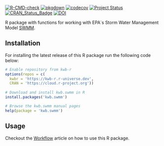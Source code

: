 [![R-CMD-check](https://github.com/KWB-R/kwb.swmm/workflows/R-CMD-check/badge.svg)](https://github.com/KWB-R/kwb.swmm/actions?query=workflow%3AR-CMD-check)
[![pkgdown](https://github.com/KWB-R/kwb.swmm/workflows/pkgdown/badge.svg)](https://github.com/KWB-R/kwb.swmm/actions?query=workflow%3Apkgdown)
[![codecov](https://codecov.io/github/KWB-R/kwb.swmm/branch/main/graphs/badge.svg)](https://codecov.io/github/KWB-R/kwb.swmm)
[![Project Status](https://img.shields.io/badge/lifecycle-experimental-orange.svg)](https://www.tidyverse.org/lifecycle/#experimental)
[![CRAN_Status_Badge](https://www.r-pkg.org/badges/version/kwb.swmm)]()
[![DOI](https://zenodo.org/badge/doi/10.5281/zenodo.6571548.svg)](https://doi.org/10.5281/zenodo.6571548)

R package with functions for working with EPA`s
Storm Water Management Model
[SWMM](https://www.epa.gov/water-research/storm-water-management-model-swmm).

## Installation

For installing the latest release of this R package run the following code below:

```r
# Enable repository from kwb-r
options(repos = c(
  kwbr = 'https://kwb-r.r-universe.dev',
  CRAN = 'https://cloud.r-project.org'))
  
# Download and install kwb.swmm in R
install.packages('kwb.swmm')

# Browse the kwb.swmm manual pages
help(package = 'kwb.swmm')
```
## Usage 

Checkout the [Workflow](articles/workflow.html) article on how to use this R package.
